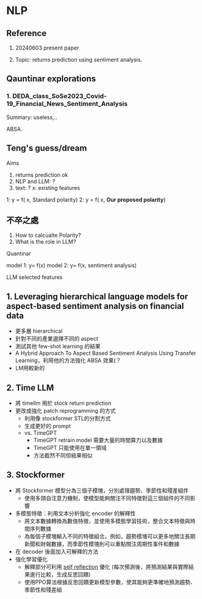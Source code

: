 # NLP


## Reference


1. 20240603 present
paper


2. Topic: returns prediction using sentiment analysis.


## Qauntinar explorations


### 1. DEDA_class_SoSe2023_Covid-19_Financial_News_Sentiment_Analysis

Summary: useless,.. 



ABSA.

## Teng's guess/dream

Aims
1. returns prediction ok
2. NLP and LLM: ? 
3. text: ? 
x: existing features



1: y = f( x, Standard polarity) 
2: y = f( x, **Our proposed polarity**) 



## 不卒之處

1. How to calcualte Polarity?
2. What is the role in LLM?



Quantinar 


model 1: y= f(x)
model 2: y= f(x, sentiment analysis)

LLM selected features


## 1. Leveraging hierarchical language models for aspect-based sentiment analysis on financial data
  * 更多層 hierarchical
  * 針對不同的產業選擇不同的 aspect
  * 測試其他 few-shot learning 的結果
  * A Hybrid Approach To Aspect Based Sentiment Analysis Using Transfer Learning，利用他的方法強化 ABSA 效果(？
  * LM用較新的
## 2. Time LLM
  * 將 timellm 用於 stock return prediction
  * 更改或強化 patch reprogramming 的方式
    * 利用像 stockformer STL的分割方式
    * 生成更好的 prompt
    * vs. TimeGPT
      * TimeGPT retrain model 需要大量的時間算力以及數據
      * TimeGPT 只能使用在單一領域
      * 方法截然不同但結果相似
## 3. Stockformer
  * 將 Stockformer 模型分為三個子模塊，分別處理趨勢、季節性和殘差組件
    * 使用多頭自注意力機制，使模型能夠關注不同特徵對這三個組件的不同影響
  * 多模態特徵：利用文本分析強化 encoder 的解釋性
    * 將文本數據轉換為數值特徵，並使用多模態學習技術，整合文本特徵與時間序列數據
    * 為每個子模塊輸入不同的特徵組合。例如，趨勢模塊可以更多地關注長期新聞和財報數據，而季節性模塊則可以重點關注周期性事件和數據
  * 在 decoder 後面加入可解釋的方法
  * 強化學習優化
    * 解釋部分可利用 [self reflection](https://arxiv.org/abs/2303.11366) 優化 (每次預測後，將預測結果與實際結果進行比較，生成反思回饋)
    * 使用PPO算法根據反思回饋更新模型參數，使其能夠更準確地預測趨勢、季節性和殘差組
